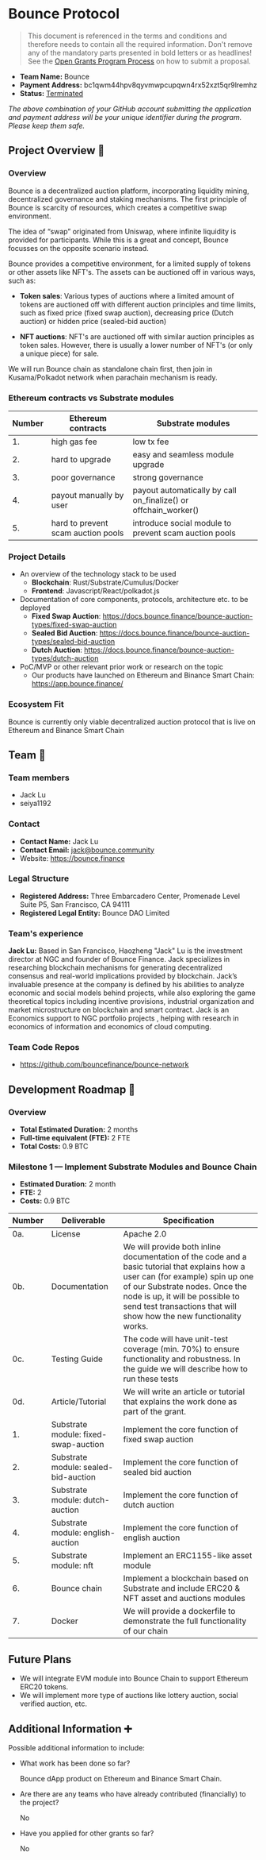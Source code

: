 # Bounce Protocol

> This document is referenced in the terms and conditions and therefore needs to contain all the required information. Don't remove any of the mandatory parts presented in bold letters or as headlines! See the [Open Grants Program Process](https://github.com/w3f/Open-Grants-Program/blob/master/README_2.md) on how to submit a proposal.

* **Team Name:** Bounce
* **Payment Address:** bc1qwm44hpv8qyvmwpcupqwn4rx52xzt5qr9lremhz
* **Status:** [Terminated](https://github.com/w3f/Open-Grants-Program/pull/159#issuecomment-830110107)

*The above combination of your GitHub account submitting the application and payment address will be your unique identifier during the program. Please keep them safe.*

## Project Overview :page_facing_up:

### Overview

Bounce is a decentralized auction platform, incorporating liquidity mining, decentralized governance and staking mechanisms. The first principle of Bounce is scarcity of resources, which creates a competitive swap environment.

The idea of “swap” originated from Uniswap, where infinite liquidity is provided for participants. While this is a great and concept, Bounce focusses on the opposite scenario instead.

Bounce provides a competitive environment, for a limited supply of tokens or other assets like NFT's. The assets can be auctioned off in various ways, such as:

* **Token sales**: Various types of auctions  where a limited amount of tokens are auctioned off with different auction principles and time limits, such as fixed price (fixed swap auction), decreasing price (Dutch auction) or  hidden price (sealed-bid auction)

* **NFT auctions**: NFT's are auctioned off with similar auction principles as token sales. However, there is usually a lower number of NFT's (or only a unique piece) for sale.

We will run Bounce chain as standalone chain first, then join in Kusama/Polkadot network when parachain mechanism is ready.

### Ethereum contracts vs Substrate modules

| Number | Ethereum contracts | Substrate modules |
| ------------- | ------------- | ------------- |
| 1.  | high gas fee | low tx fee |
| 2.  | hard to upgrade | easy and seamless module upgrade |
| 3.  | poor governance | strong governance |
| 4.  | payout manually by user | payout automatically by call on_finalize() or offchain_worker() |
| 5.  | hard to prevent scam auction pools | introduce social module to prevent scam auction pools |

### Project Details

* An overview of the technology stack to be used
  * **Blockchain**: Rust/Substrate/Cumulus/Docker
  * **Frontend**: Javascript/React/polkadot.js
* Documentation of core components, protocols, architecture etc. to be deployed
  * **Fixed Swap Auction**: <https://docs.bounce.finance/bounce-auction-types/fixed-swap-auction>
  * **Sealed Bid Auction**: <https://docs.bounce.finance/bounce-auction-types/sealed-bid-auction>
  * **Dutch Auction**: <https://docs.bounce.finance/bounce-auction-types/dutch-auction>
* PoC/MVP or other relevant prior work or research on the topic
  * Our products have launched on Ethereum and Binance Smart Chain: <https://app.bounce.finance/>

### Ecosystem Fit

Bounce is currently only viable decentralized auction protocol that is live on Ethereum and Binance Smart Chain

## Team :busts_in_silhouette:

### Team members

* Jack Lu
* seiya1192

### Contact

* **Contact Name:** Jack Lu
* **Contact Email:** jack@bounce.community
* Website: <https://bounce.finance>

### Legal Structure

* **Registered Address:** Three Embarcadero Center, Promenade Level Suite P5, San Francisco, CA 94111
* **Registered Legal Entity:** Bounce DAO Limited

### Team's experience

**Jack Lu:** Based in San Francisco, Haozheng "Jack" Lu is the investment director at NGC and founder of Bounce Finance. Jack specializes in researching blockchain mechanisms for generating decentralized consensus and real-world implications provided by blockchain. Jack’s invaluable presence at the company is defined by his abilities to analyze economic and social models behind projects, while also exploring the game theoretical topics including incentive provisions, industrial organization and market microstructure on blockchain and smart contract. Jack is an Economics support to NGC portfolio projects , helping with research in economics of information and economics of cloud computing.

### Team Code Repos

* <https://github.com/bouncefinance/bounce-network>

## Development Roadmap :nut_and_bolt:

### Overview

* **Total Estimated Duration:** 2 months
* **Full-time equivalent (FTE):**  2 FTE
* **Total Costs:** 0.9 BTC

### Milestone 1 — Implement Substrate Modules and Bounce Chain

* **Estimated Duration:** 2 month
* **FTE:**  2
* **Costs:** 0.9 BTC

| Number | Deliverable | Specification |
| ------------- | ------------- | ------------- |
| 0a. | License | Apache 2.0 |
| 0b. | Documentation | We will provide both inline documentation of the code and a basic tutorial that explains how a user can (for example) spin up one of our Substrate nodes. Once the node is up, it will be possible to send test transactions that will show how the new functionality works. |
| 0c. | Testing Guide | The code will have unit-test coverage (min. 70%) to ensure functionality and robustness. In the guide we will describe how to run these tests |
| 0d. | Article/Tutorial | We will write an article or tutorial that explains the work done as part of the grant.
| 1. | Substrate module: fixed-swap-auction | Implement the core function of fixed swap auction |
| 2. | Substrate module: sealed-bid-auction | Implement the core function of sealed bid auction |
| 3. | Substrate module: dutch-auction | Implement the core function of dutch auction |
| 4. | Substrate module: english-auction | Implement the core function of english auction |
| 5. | Substrate module: nft | Implement an ERC1155-like asset module |
| 6. | Bounce chain | Implement a blockchain based on Substrate and include ERC20 & NFT asset and auctions modules |  
| 7. | Docker | We will provide a dockerfile to demonstrate the full functionality of our chain |

## Future Plans

* We will integrate EVM module into Bounce Chain to support Ethereum ERC20 tokens.
* We will implement more type of auctions like lottery auction, social verified auction, etc.

## Additional Information :heavy_plus_sign:

Possible additional information to include:

* What work has been done so far?

  Bounce dApp product on Ethereum and Binance Smart Chain.

* Are there are any teams who have already contributed (financially) to the project?

  No

* Have you applied for other grants so far?

  No
